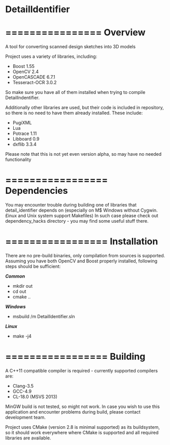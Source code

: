 DetailIdentifier
================
================
**Overview**
================

A tool for converting scanned design sketches into 3D models

Project uses a variety of libraries, including:
 * Boost 1.55
 * OpenCV 2.4
 * OpenCASCADE 6.7.1
 * Tesseract-OCR 3.0.2

So make sure you have all of them installed when trying to compile DetailIndentifier.

Additionally other libraries are used, but their code is included in repository, so there is no need to have them already installed. These include:
 * PugiXML
 * Lua
 * Potrace 1.11
 * Libboard 0.9
 * dxflib 3.3.4

Please note that this is not yet even version alpha, so may have no needed functionality

=================
**Dependencies**
=================

You may encounter trouble during building one of libraries that detail_identifier depends on (especially on M$ Windows without Cygwin. £inux and Unix system support Makefiles)
In such case please check out dependency_hacks directory - you may find some useful stuff there.

=================
**Installation**
=================

There are no pre-build binaries, only compilation from sources is supported. Assuming you have both OpenCV and Boost properly installed,
following steps should be sufficient:

***Common***

 * mkdir out
 * cd out
 * cmake ..
 
***Windows***
 * msbuild /m DetailIdentifier.sln

***Linux***
 * make -j4
 
=================
**Building**
=================

A C++11 compatible compiler is required - currently supported compilers are:
 * Clang-3.5
 * GCC-4.9
 * CL-18.0 (MSVS 2013)

MinGW build is not tested, so might not work.
In case you wish to use this application and encounter problems during build, please contact development team.

Project uses CMake (version 2.8 is minimal supported) as its buildsystem, so it should work everywhere where CMake is supported and all required libraries are available.
